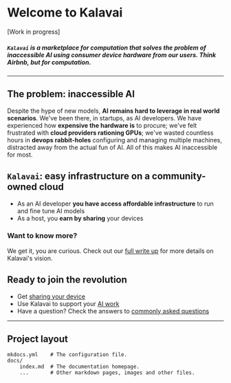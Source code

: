 # Welcome to Kalavai

[Work in progress]

##### `Kalavai` is a marketplace for computation that solves the problem of inaccessible AI using consumer device hardware from our users. _Think Airbnb, but for computation_.

---

## The problem: inaccessible AI

Despite the hype of new models, **AI remains hard to leverage in real world scenarios**. We've been there, in startups, as AI developers. We have experienced how **expensive the hardware is** to procure; we've felt frustrated with **cloud providers rationing GPUs**; we've wasted countless hours in **devops rabbit-holes** configuring and managing multiple machines, distracted away from the actual fun of AI. All of this makes AI inaccessible for most.


## `Kalavai`: easy infrastructure on a community-owned cloud

* As an AI developer **you have access affordable infrastructure** to run and fine tune AI models
* As a host, you **earn by sharing** your devices


### Want to know more?

We get it, you are curious. Check out our [full write up](concepts.md) for more details on Kalavai's vision.


## Ready to join the revolution

* Get [sharing your device](hosts.md)
* Use Kalavai to support your [AI work](developers.md)
* Have a question? Check the answers to [commonly asked questions](faqs.md)

---


## Project layout

    mkdocs.yml    # The configuration file.
    docs/
        index.md  # The documentation homepage.
        ...       # Other markdown pages, images and other files.
